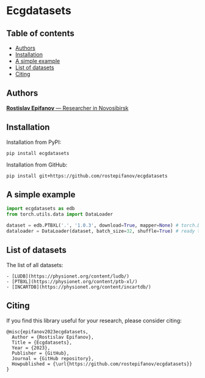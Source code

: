 # Ecgdatasets

## Table of contents
- [Authors](#authors)
- [Installation](#installation)
- [A simple example](#a-simple-example)
- [List of datasets](#list-of-datasets)
- [Citing](#citing)

## Authors
[**Rostislav Epifanov** — Researcher in Novosibirsk]()

## Installation
Installation from PyPI:

```
pip install ecgdatasets
```

Installation from GitHub:

```
pip install git+https://github.com/rostepifanov/ecgdatasets
```

## A simple example

```python
import ecgdatasets as edb
from torch.utils.data import DataLoader

dataset = edb.PTBXL('.', '1.0.3', download=True, mapper=None) # torch.Dataset
dataloader = DataLoader(dataset, batch_size=32, shuffle=True) # ready to use with torch.nn.Module
```

## List of datasets

The list of all datasets:

    - [LUDB](https://physionet.org/content/ludb/)
    - [PTBXL](https://physionet.org/content/ptb-xl/)
    - [INCARTDB](https://physionet.org/content/incartdb/)

## Citing

If you find this library useful for your research, please consider citing:

```
@misc{epifanov2023ecgdatasets,
  Author = {Rostislav Epifanov},
  Title = {Ecgdatasets},
  Year = {2023},
  Publisher = {GitHub},
  Journal = {GitHub repository},
  Howpublished = {\url{https://github.com/rostepifanov/ecgdatasets}}
}
```
